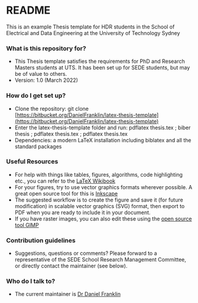 # README #

This is an example Thesis template for HDR students in the School of Electrical and Data Engineering at the University of Technology Sydney

### What is this repository for? ###

* This Thesis template satisfies the requirements for PhD and Research Masters students at UTS. It has been set up for SEDE students, but may be of value to others.
* Version: 1.0 (March 2022)

### How do I get set up? ###

* Clone the repository: git clone [https://bitbucket.org/DanielFranklin/latex-thesis-template](https://bitbucket.org/DanielFranklin/latex-thesis-template)
* Enter the latex-thesis-template folder and run: pdflatex thesis.tex ; biber thesis ; pdflatex thesis.tex ; pdflatex thesis.tex
* Dependencies: a modern LaTeX installation including biblatex and all the standard packages

### Useful Resources ###

* For help with things like tables, figures, algorithms, code highlighting etc., you can refer to the [LaTeX Wikibook](https://en.wikibooks.org/wiki/LaTeX)
* For your figures, try to use vector graphics formats wherever possible. A great open source tool for this is [Inkscape](https://www.inkscape.org)
* The suggested workflow is to create the figure and save it (for future modification) in scalable vector graphics (SVG) format, then export to PDF when you are ready to include it in your document.
* If you have raster images, you can also edit these using the [open source tool GIMP](https://www.gimp.org)

### Contribution guidelines ###

* Suggestions, questions or comments? Please forward to a representative of the SEDE School Research Management Committee, or directly contact the maintainer (see below).

### Who do I talk to? ###

* The current maintainer is [Dr Daniel Franklin](mailto:Daniel.Franklin@uts.edu.au)
